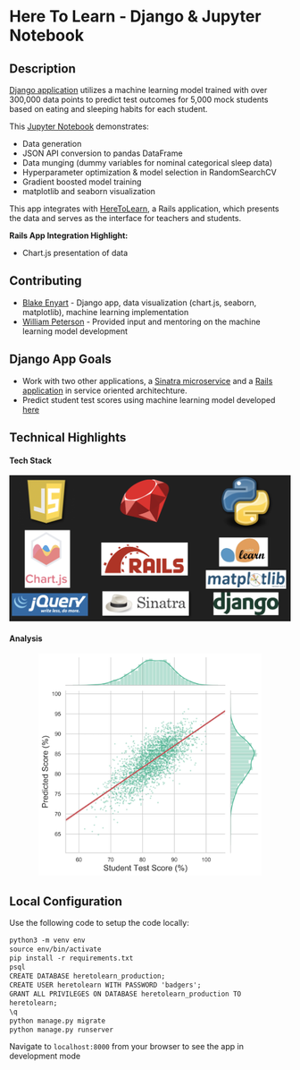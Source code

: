 # Here To Learn - Django & Jupyter Notebook

## Description
 [Django application](http://lit-fortress-28598.herokuapp.com/) utilizes a machine learning model trained with over 300,000 data points to predict test outcomes for 5,000 mock students based on eating and sleeping habits for each student.

 This [Jupyter Notebook](https://github.com/blake-enyart/heretolearn_django/blob/master/jupyter_notebook/ml-generator.ipynb) demonstrates:
* Data generation
* JSON API conversion to pandas DataFrame
* Data munging (dummy variables for nominal categorical sleep data)
* Hyperparameter optimization & model selection in RandomSearchCV
* Gradient boosted model training
* matplotlib and seaborn visualization

 This app integrates with [HereToLearn](https://young-anchorage-86985.herokuapp.com), a Rails application, which presents the data and serves as the interface for teachers and students.

**Rails App Integration Highlight:**
* Chart.js presentation of data

## Contributing
* [Blake Enyart](https://github.com/blake-enyart) - Django app, data visualization (chart.js, seaborn, matplotlib), machine learning implementation
* [William Peterson](https://github.com/wipegup) - Provided input and mentoring on the machine learning model development

## Django App Goals
* Work with two other applications, a [Sinatra microservice](https://aqueous-caverns-33840.herokuapp.com) and a [Rails application](https://young-anchorage-86985.herokuapp.com) in service oriented architechture.
* Predict student test scores using machine learning model developed [here](https://github.com/blake-enyart/heretolearn_django/blob/master/jupyter_notebook/ml-generator.ipynb)

## Technical Highlights
#### Tech Stack
<p align="center">
 <img src="media/README/tech_stack.png" width="600" height="auto"/>
</p>

#### Analysis
<p align="center">
 <img src="media/README/joint_plot.png" width="400" height="auto"/>
</p>

## Local Configuration

Use the following code to setup the code locally:
```
python3 -m venv env
source env/bin/activate
pip install -r requirements.txt
psql
CREATE DATABASE heretolearn_production;
CREATE USER heretolearn WITH PASSWORD 'badgers';
GRANT ALL PRIVILEGES ON DATABASE heretolearn_production TO heretolearn;
\q
python manage.py migrate
python manage.py runserver
 ```
 Navigate to `localhost:8000` from your browser to see the app in development mode
